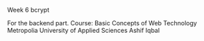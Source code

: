 Week 6 bcrypt

For the backend part.
Course: Basic Concepts of Web Technology
Metropolia University of Applied Sciences
Ashif Iqbal
